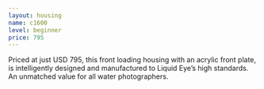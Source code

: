 ```yaml
---
layout: housing
name: c1600
level: beginner
price: 795
---
```

Priced at just USD 795, this front loading housing with an acrylic front plate, is intelligently designed and manufactured to Liquid Eye’s high standards. An unmatched value for all water photographers.
